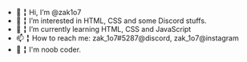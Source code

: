 - 👋 ╏ Hi, I’m @zak1o7
- 👀 ╏ I’m interested in HTML, CSS and some Discord stuffs.
- 🌱 ╏ I’m currently learning HTML, CSS and JavaScript
- 📫 ╏ How to reach me: zak_1o7#5287@discord, zak_1o7@instagram
- 📢 ╏ I'm noob coder.
